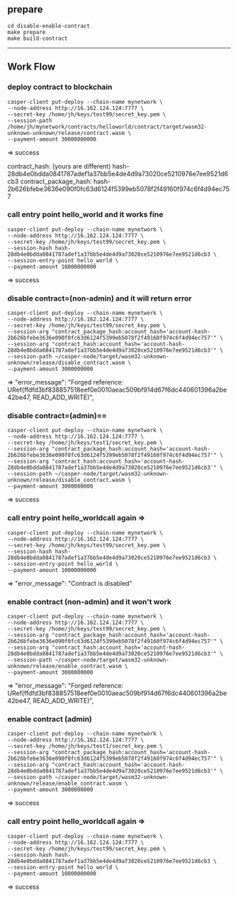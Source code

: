 ## prepare
```
cd disable-enable-contract
make prepare
make build-contract
```
---
## Work Flow
### deploy contract to blockchain
```
casper-client put-deploy --chain-name mynetwork \
--node-address http://16.162.124.124:7777 \
--secret-key /home/jh/keys/test99/secret_key.pem \
--session-path /home/jh/mynetwork/contracts/helloworld/contract/target/wasm32-unknown-unknown/release/contract.wasm \
--payment-amount 30000000000
```

=> success

contract_hash: (yours are different)
hash-28db4e0bdda0841787adef1a37bb5e4de4d9a73020ce5210976e7ee9521d6cb3
contract_package_hash:
hash-2b626bfebe3636e090f0fc63d6124f5399eb5078f2f49160f974c6f4d94ec757


### call entry point hello_world and it works fine
```
casper-client put-deploy --chain-name mynetwork \
--node-address http://16.162.124.124:7777 \
--secret-key /home/jh/keys/test99/secret_key.pem \
--session-hash hash-28db4e0bdda0841787adef1a37bb5e4de4d9a73020ce5210976e7ee9521d6cb3 \
--session-entry-point hello_world \
--payment-amount 10000000000
```

=> success


### disable contract=(non-admin) and it will return error
```
casper-client put-deploy --chain-name mynetwork \
--node-address http://16.162.124.124:7777 \
--secret-key /home/jh/keys/test99/secret_key.pem \
--session-arg "contract_package_hash:account_hash='account-hash-2b626bfebe3636e090f0fc63d6124f5399eb5078f2f49160f974c6f4d94ec757'" \
--session-arg "contract_hash:account_hash='account-hash-28db4e0bdda0841787adef1a37bb5e4de4d9a73020ce5210976e7ee9521d6cb3'" \
--session-path ~/casper-node/target/wasm32-unknown-unknown/release/disable_contract.wasm \
--payment-amount 3000000000
```

=>
"error_message": "Forged reference: URef(ffdfd3bf838857518eef0e0010aeac509bf914d67f6dc440601396a2be42be47, READ_ADD_WRITE)",


### disable contract=(admin)==
```
casper-client put-deploy --chain-name mynetwork \
--node-address http://16.162.124.124:7777 \
--secret-key /home/jh/keys/test1/secret_key.pem \
--session-arg "contract_package_hash:account_hash='account-hash-2b626bfebe3636e090f0fc63d6124f5399eb5078f2f49160f974c6f4d94ec757'" \
--session-arg "contract_hash:account_hash='account-hash-28db4e0bdda0841787adef1a37bb5e4de4d9a73020ce5210976e7ee9521d6cb3'" \
--session-path ~/casper-node/target/wasm32-unknown-unknown/release/disable_contract.wasm \
--payment-amount 3000000000
```

=> success


### call entry point hello_worldcall again =>
```
casper-client put-deploy --chain-name mynetwork \
--node-address http://16.162.124.124:7777 \
--secret-key /home/jh/keys/test99/secret_key.pem \
--session-hash hash-28db4e0bdda0841787adef1a37bb5e4de4d9a73020ce5210976e7ee9521d6cb3 \
--session-entry-point hello_world \
--payment-amount 10000000000
```

=> "error_message": "Contract is disabled"


###  enable contract (non-admin) and it won't work
```
casper-client put-deploy --chain-name mynetwork \
--node-address http://16.162.124.124:7777 \
--secret-key /home/jh/keys/test99/secret_key.pem \
--session-arg "contract_package_hash:account_hash='account-hash-2b626bfebe3636e090f0fc63d6124f5399eb5078f2f49160f974c6f4d94ec757'" \
--session-arg "contract_hash:account_hash='account-hash-28db4e0bdda0841787adef1a37bb5e4de4d9a73020ce5210976e7ee9521d6cb3'" \
--session-path ~/casper-node/target/wasm32-unknown-unknown/release/enable_contract.wasm \
--payment-amount 3000000000
```

=> "error_message": "Forged reference: URef(ffdfd3bf838857518eef0e0010aeac509bf914d67f6dc440601396a2be42be47, READ_ADD_WRITE)",


### enable contract (admin)
```
casper-client put-deploy --chain-name mynetwork \
--node-address http://16.162.124.124:7777 \
--secret-key /home/jh/keys/test1/secret_key.pem \
--session-arg "contract_package_hash:account_hash='account-hash-2b626bfebe3636e090f0fc63d6124f5399eb5078f2f49160f974c6f4d94ec757'" \
--session-arg "contract_hash:account_hash='account-hash-28db4e0bdda0841787adef1a37bb5e4de4d9a73020ce5210976e7ee9521d6cb3'" \
--session-path ~/casper-node/target/wasm32-unknown-unknown/release/enable_contract.wasm \
--payment-amount 3000000000
```

=> success


### call entry point hello_worldcall again =>
```
casper-client put-deploy --chain-name mynetwork \
--node-address http://16.162.124.124:7777 \
--secret-key /home/jh/keys/test99/secret_key.pem \
--session-hash hash-28db4e0bdda0841787adef1a37bb5e4de4d9a73020ce5210976e7ee9521d6cb3 \
--session-entry-point hello_world \
--payment-amount 10000000000
```

=> success
